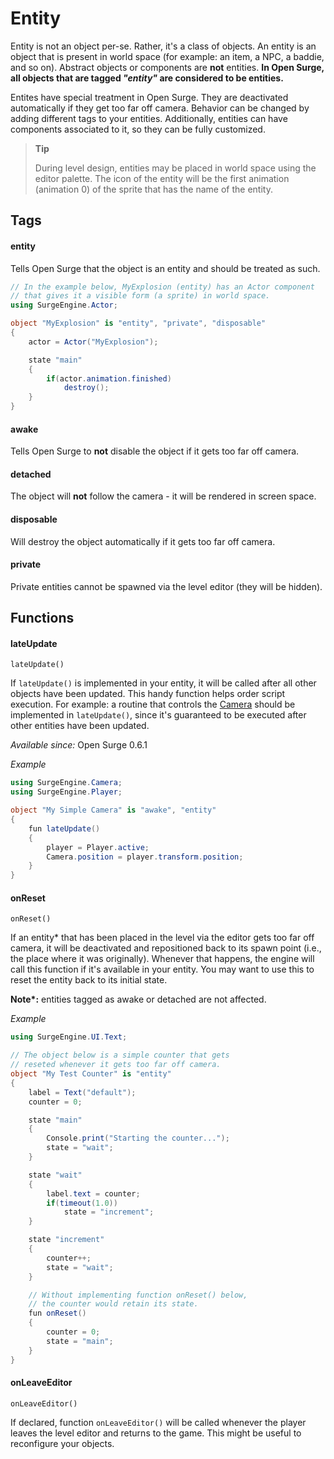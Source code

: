 Entity
======

Entity is not an object per-se. Rather, it's a class of objects. An entity is an object that is present in world space (for example: an item, a NPC, a baddie, and so on). Abstract objects or components are **not** entities. **In Open Surge, all objects that are tagged *"entity"* are considered to be entities.**

Entites have special treatment in Open Surge. They are deactivated automatically if they get too far off camera. Behavior can be changed by adding different tags to your entities. Additionally, entities can have components associated to it, so they can be fully customized.

> **Tip**
> 
> During level design, entities may be placed in world space using the editor palette. The icon of the entity will be the first animation (animation 0) of the sprite that has the name of the entity.

Tags
----

#### entity

Tells Open Surge that the object is an entity and should be treated as such.

```cs
// In the example below, MyExplosion (entity) has an Actor component
// that gives it a visible form (a sprite) in world space.
using SurgeEngine.Actor;

object "MyExplosion" is "entity", "private", "disposable"
{
    actor = Actor("MyExplosion");

    state "main"
    {
        if(actor.animation.finished)
            destroy();
    }
}
```

#### awake

Tells Open Surge to **not** disable the object if it gets too far off camera.

#### detached

The object will **not** follow the camera - it will be rendered in screen space.

#### disposable

Will destroy the object automatically if it gets too far off camera.

#### private

Private entities cannot be spawned via the level editor (they will be hidden).


Functions
---------

#### lateUpdate

`lateUpdate()`

If `lateUpdate()` is implemented in your entity, it will be called after all other objects have been updated. This handy function helps order script execution. For example: a routine that controls the [Camera](/engine/camera) should be implemented in `lateUpdate()`, since it's guaranteed to be executed after other entities have been updated.

*Available since:* Open Surge 0.6.1

*Example*
```cs
using SurgeEngine.Camera;
using SurgeEngine.Player;

object "My Simple Camera" is "awake", "entity"
{
    fun lateUpdate()
    {
        player = Player.active;
        Camera.position = player.transform.position;
    }
}
```

#### onReset

`onReset()`

If an entity\* that has been placed in the level via the editor gets too far off camera, it will be deactivated and repositioned back to its spawn point (i.e., the place where it was originally). Whenever that happens, the engine will call this function if it's available in your entity. You may want to use this to reset the entity back to its initial state.

**Note\*:** entities tagged as awake or detached are not affected.

*Example*
```cs
using SurgeEngine.UI.Text;

// The object below is a simple counter that gets
// reseted whenever it gets too far off camera.
object "My Test Counter" is "entity"
{
    label = Text("default");
    counter = 0;

    state "main"
    {
        Console.print("Starting the counter...");
        state = "wait";
    }

    state "wait"
    {
        label.text = counter;
        if(timeout(1.0))
            state = "increment";
    }

    state "increment"
    {
        counter++;
        state = "wait";
    }

    // Without implementing function onReset() below,
    // the counter would retain its state.
    fun onReset()
    {
        counter = 0;
        state = "main";
    }
}
```

#### onLeaveEditor

`onLeaveEditor()`

If declared, function `onLeaveEditor()` will be called whenever the player leaves the level editor and returns to the game. This might be useful to reconfigure your objects.
